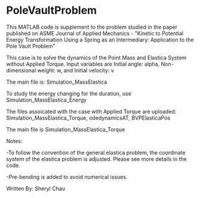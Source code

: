 # PoleVaultProblem

This MATLAB code is supplement to the problem studied in the paper published on ASME Journal of Applied Mechanics - 
"Kinetic to Potential Energy Transformation Using a Spring as an Intermediary: Application to the Pole Vault Problem"

This case is to solve the dynamics of the Point Mass and Elastica System without Applied Torque. Input variables are Initial angle: alpha, Non-dimensional weight: w, and Initial velocity: v


The main file is: Simulation_MassElastica

To study the energy changing for the duration, use Simulation_MassElastica_Energy

The files assoicated with the case with Applied Torque are uploaded: Simulation_MassElastica_Torque, odedynamicsAT, BVPElasticaPos

The main file is Simulation_MassElastica_Torque

Notes:

-To follow the convention of the general elastica problem, the coordinate system of the elastica problem is adjusted. Please see more details in the code.

-Pre-bending is added to avoid numerical issues.

Written By: Sheryl Chau
